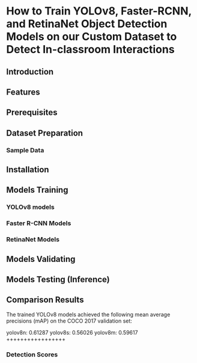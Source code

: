 # How to Train YOLOv8, Faster-RCNN, and RetinaNet Object Detection Models on our Custom Dataset to Detect In-classroom Interactions

## Introduction

## Features

## Prerequisites

## Dataset Preparation
### Sample Data

## Installation

## Models Training

### YOLOv8 models

### Faster R-CNN Models

### RetinaNet Models

## Models Validating

## Models Testing (Inference)

## Comparison Results

The trained YOLOv8 models achieved the following mean average precisions (mAP) on the COCO 2017 validation set:

yolov8n: 0.61287
yolov8s: 0.56026
yolov8m: 0.59617
+++++++++++++++++
### Detection Scores







